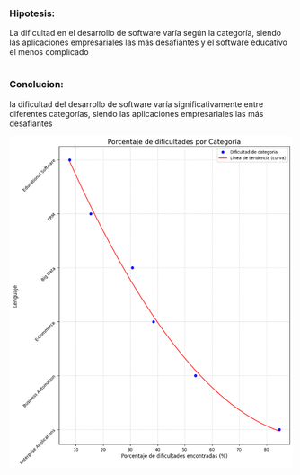 ### Hipotesis:
La dificultad en el desarrollo de software varía según la categoría, siendo las aplicaciones empresariales las más desafiantes y el software educativo el menos complicado
#
### Conclucion:
la dificultad del desarrollo de software varía significativamente entre diferentes categorías, siendo las aplicaciones empresariales las más desafiantes

![alt text](image.png)